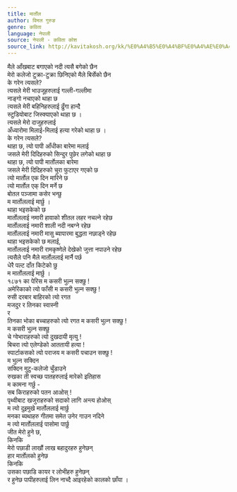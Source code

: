 ```yaml
---
title: मार्तोल
author: विमल गुरुङ
genre: कविता
language: नेपाली
source: नेपाली - कविता कोश
source_link: http://kavitakosh.org/kk/%E0%A4%B5%E0%A4%BF%E0%A4%AE%E0%A4%B2_%E0%A4%97%E0%A5%81%E0%A4%B0%E0%A5%81%E0%A4%99
---
```


मैले आँखबाट बगाएको नदी त्यसै बगेको छैन  
मेरो कलेजो टुक्रा-टुक्रा छिनिएको मैले बिर्सेको छैन  
के गरेन त्यसले?  
त्यसले मेरी भाउजूहरुलाई गल्ली-गल्लीमा  
नाङ्गो नचाएको थाहा छ  
त्यसले मेरी बहिनिहरुलाई ढुँगा हान्दै  
स्टुडियोबाट जिस्क्याएको थाहा छ ।  
त्यसले मेरो दाजुहरुलाई  
अँध्यारोमा मिलाई-मिलाई हत्या गरेको थाहा छ ।  
के गरेन त्यसले?  
थाहा छ, त्यो पापी आँधीका बारेमा मलाई  
जसले मेरी दिदिहरुको सिन्दुर पुछेर लगेको थाहा छ  
थाहा छ, त्यो पापी मार्तोलका बारेमा  
जसले मेरी दिदिहरुको चुरा फुटाएर गएको छ  
त्यो मार्तोल एक दिन मारिने छ  
त्यो मार्तोल एक् दिन मर्ने छ  
बोतल पञ्जामा कसेर भन्छु  
म मार्तोललाई मार्छु ।  
थाहा भइसकेको छ  
मार्तोललाई नमारी हावाको शीतल लहर नचल्ने रहेछ  
मार्तोललाई नमारी शाली नदी नबग्ने रहेछ  
मार्तोललाई नमारी मासु ब्यापारमा बुद्धता नछाड्ने रहेछ  
थाहा भइसकेको छ मलाई,  
मार्तोललाई नमारी रामकृष्णेले देखेको जुत्ता नपाउने रहेछ  
त्यसैले पनि मैले मार्तोललाई मार्नै पर्छ  
धेरै पल्ट दाँत किटेको छु  
म मार्तोललाई मार्छु ।  
१८७१ का पेरिस म कसरी भुल्न सक्छु !  
अमेरिकाको त्यो फाँसी म कसरी भुल्न सक्छु !  
रुसी दरबार बाहिरको त्यो रगत  
मजदुर र तिनका स्वास्नी  
र  
तिनका भोका बच्चाहरुको त्यो रगत म कसरी भुल्न सक्छु !  
म कसरी भुल्न सक्छु  
चे ग्वेभाराहरुको त्यो दुखदायी मृत्यु !  
बिचरा त्यो एलेण्डेको आततायी हत्या !  
स्पार्टाकसको त्यो पराजय म कसरी पचाउन सक्छु !  
म भुल्न सक्दिन  
सक्दिन मुटु-कलेजो चुँडाउने  
रुखका ती स्वच्छ पातहरुलाई मारेको इतिहास  
म कामना गर्छु -  
सब किराहरुको पतन आओस् !  
पृथ्वीबाट खजुराहरुको सदाको लागि अन्त्य होओस्  
म त्यो दुइमुखे मार्तोललाई मार्छु  
मनका ब्यथाहरु गीतमा समेत उनेर गाउन नदिने  
म त्यो मार्तोललाई पासोमा पार्छु  
जीत मेरो हुने छ,  
किनकि  
मेरो पछाडी लाखौं लाख बहादुरहरु हुनेछन्  
हार मार्तोलको हुनेछ  
किनकि  
उसका पछाडि कायर र लोभीहरु हुनेछन्  
र हुनेछ पापीहरुलाई लिन नाच्दै आइरहेको कालको छाँया ।
